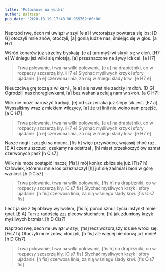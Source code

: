 ```yaml
---
title: 'Polowanie na wilki'
author: Baltazar
pub_date: '2020-10-19 17:43:06.965762+00:00'
---
```


Naprzód rwę, dech mi uwiązł w szyi	[e a]
i wczorajszy powtarza się los:		[D G]
otoczyli mnie znów, otoczyli,		[a]
gonią ludzie nas, śmiejąc się w głos.		[a H7]

Wśród konarów już strzelby błyskają:	[e a]
tam myśliwi skryli się w cień.		[H7 e]
W śniegu już wilki się miotają,		[a]
przeznaczone na żywy ich cel.		[a H7]

>Trwa polowanie, trwa na wilki polowanie,	[e a]
>na drapieżniki, co w rozpaczy szczerzą kły.	[H7 e]
>Słychać myśliwych krzyk i sfory ujadanie:	[a e]
>czerwona linia, za nią w  śniegu ślady krwi.	[e H7 e]

Nieuczciwą grę toczą z wilkami ,	[e a]
ale nawet nie zadrży im dłoń.	[D G]
Ogrodzili nas chorągiewkami,	[a]
bez wahania celują nam w skroń. 	[a C H7]

Wilk nie może naruszyć tradycji, 	[e] 
od szczeniaka już ślepy tak jest. 	[E7 a]
Wyssaliśmy wraz z mlekiem wilczycy,	[a]
że tej linii nie wolno nam przejść.	[a C H7]

>Trwa polowanie, trwa na wilki polowanie,	[e a]
>na drapieżniki, co w rozpaczy szczerzą kły.	[H7 e]
>Słychać myśliwych krzyk i sfory ujadanie:	[a e]
>czerwona linia, za nią w  śniegu ślady krwi.	[e H7 e]

Nasze nogi i szczęki są mocne,		[fis h]
więc przywódco, wyjaśnij choć raz,		[E A]
czemu szczuci, czekamy na odstrzał	,	[h]
miast przeskoczyć ów szmat czerwonych pas?	[h Cis7]

Wilk nie może postąpić inaczej		[fis]
i mój koniec zbliża się już.			[Fis7 h]
Człowiek, któremu mnie los przeznaczył	[h]
już się zaśmiał i broń w górę wzniósł.	[h D Cis7]

>Trwa polowanie, trwa na wilki polowanie,	[fis h]
>na drapieżniki, co w rozpaczy szczerzą kły.	[Cis7 fis]
>Słychać myśliwych krzyk i sfory ujadanie:	[h fis]
>czerwona linia, za nią w  śniegu ślady krwi.	[fis Cis7 fis]

Lecz ja się z tej obławy wyrwałem,	[fis h]
ponad sznur życia instynkt mnie gnał.	[E A]
Tam z radością zza pleców słuchałem,	[h]
jak zdumiony krzyk myśliwych brzmiał. 	[h D Cis7]

Naprzód rwę, dech mi uwiązł w szyi,	[fis]
lecz wczorajszy los nie wróci się.		[Fis7 h]
Otoczyli mnie znów, otoczyli,		[h fis]
ale więcej nie dorwą już mnie!		[h D Cis7]

>Trwa polowanie, trwa na wilki polowanie,	[fis h]
>na drapieżniki, co w rozpaczy szczerzą kły.	[Cis7 fis]
>Słychać myśliwych krzyk i sfory ujadanie:	[h fis]
>czerwona linia, za nią w  śniegu ślady krwi.	[fis Cis7 fis]
